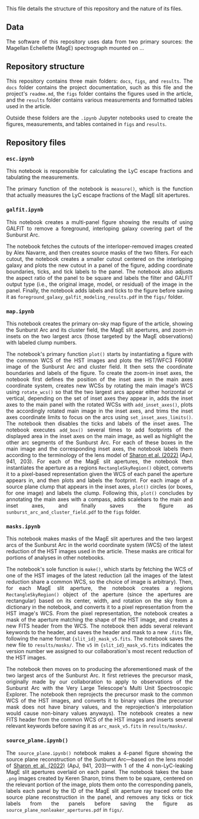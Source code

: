 <div align="justify">

This file details the structure of this repository and the nature of its files.

## Data

The software of this repository uses data from two primary sources: the Magellan Echellette (MagE) spectrograph mounted on ... 

## Repository structure

This repository contains three main folders: `docs`, `figs`, and `results`. The `docs` folder contains the project documentation, such as this file and the project's `readme.md`, the `figs` folder contains the figures used in the article, and the `results` folder contains various measurements and formatted tables used in the article.

Outside these folders are the `.ipynb` Jupyter notebooks used to create the figures, measurements, and tables contained in `figs` and `results`.

## Repository files

### `esc.ipynb`

This notebook is responsible for calculating the LyC escape fractions and tabulating the measurements.

The primary function of the notebook is `measure()`, which is the function that actually measures the LyC escape fractions of the MagE slit apertures.

### `galfit.ipynb`

This notebook creates a multi-panel figure showing the results of using GALFIT to remove a foreground, interloping galaxy covering part of the Sunburst Arc.

The notebook fetches the cutouts of the interloper-removed images created by Alex Navarre, and then creates source masks of the two filters. For each cutout, the notebook creates a smaller cutout centered on the interloping galaxy and plots the new cutout in a panel of the figure, adding coordinate boundaries, ticks, and tick labels to the panel. The notebook also adjusts the aspect ratio of the panel to be square and labels the filter and GALFIT output type (i.e., the original image, model, or residual) of the image in the panel. Finally, the notebook adds labels and ticks to the figure before saving it as `foreground_galaxy_galfit_modeling_results.pdf` in the `figs/` folder.

### `map.ipynb`

This notebook creates the primary on-sky map figure of the article, showing the Sunburst Arc and its cluster field, the MagE slit apertures, and zoom-in insets on the two largest arcs (those targeted by the MagE observations) with labeled clump numbers.

The notebook's primary function `plot()` starts by instantiating a figure with the common WCS of the HST images and plots the HST/WFC3 F606W image of the Sunburst Arc and cluster field. It then sets the coordinate boundaries and labels of the figure. To create the zoom-in inset axes, the notebook first defines the position of the inset axes in the main axes coordinate system, creates new WCSs by rotating the main image's WCS using `rotate_wcs()` so that the two largest arcs appear either horizontal or vertical, depending on the set of inset axes they appear in, adds the inset axes to the main panel with the rotated WCSs with `add_inset_axes()`, plots the accordingly rotated main image in the inset axes, and trims the inset axes coordinate limits to focus on the arcs using `set_inset_axes_limits()`. The notebook then disables the ticks and labels of the inset axes. The notebook executes `add_box()` several times to add footprints of the displayed area in the inset axes on the main image, as well as highlight the other arc segments of the Sunburst Arc. For each of these boxes in the main image and the corresponding inset axes, the notebook labels them according to the terminology of the lens model of [Sharon et al. (2022)](https://doi.org/10.3847/1538-4357/ac927a) (ApJ, 941, 203). For each of the MagE slit apertures, the notebook then instantiates the aperture as a regions `RectangleSkyRegion()` object, converts it to a pixel-based representation given the WCS of each panel the aperture appears in, and then plots and labels the footprint. For each image of a source plane clump that appears in the inset axes, `plot()` circles (or boxes, for one image) and labels the clump. Following this, `plot()` concludes by annotating the main axes with a compass, adds scalebars to the main and inset axes, and finally saves the figure as `sunburst_arc_and_cluster_field.pdf` to the `figs` folder.

### `masks.ipynb`

This notebook makes masks of the MagE slit apertures and the two largest arcs of the Sunburst Arc in the world coordinate system (WCS) of the latest reduction of the HST images used in the article. These masks are critical for portions of analyses in other notebooks.

The notebook's sole function is `make()`, which starts by fetching the WCS of one of the HST images of the latest reduction (all the images of the latest reduction share a common WCS, so the choice of image is arbitrary). Then, for each MagE slit aperture, the notebook creates a regions `RectangleSkyRegion()` object of the aperture (since the apertures are rectangular) based on its center, width, and rotation on the sky from a dictionary in the notebook, and converts it to a pixel representation from the HST image's WCS. From the pixel representation, the notebook creates a mask of the aperture matching the shape of the HST image, and creates a new FITS header from the WCS. The notebook then adds several relevant keywords to the header, and saves the header and mask to a new `.fits` file, following the name format `{slit_id}_mask_v5.fits`. The notebook saves the new file to `results/masks/`. The `v5` in `{slit_id}_mask_v5.fits` indicates the version number we assigned to our collaboration's most recent reduction of the HST images.

The notebook then moves on to producing the aforementioned mask of the two largest arcs of the Sunburst Arc. It first retrieves the precursor mask, originally made by our collaboration to apply to observations of the Sunburst Arc with the Very Large Telescope's Multi Unit Spectroscopic Explorer. The notebook then reprojects the precursor mask to the common WCS of the HST images, and converts it to binary values (the precursor mask does not have binary values, and the reprojection's interpolation would cause non-binary values anyways). The notebook creates a new FITS header from the common WCS of the HST images and inserts several relevant keywords before saving it as `arc_mask_v5.fits` in `results/masks/`.

### `source_plane.ipynb()`

The `source_plane.ipynb()` notebook makes a 4-panel figure showing the source plane reconstruction of the Sunburst Arc&mdash;based on the lens model of [Sharon et al. (2022)](https://doi.org/10.3847/1538-4357/ac927a) (ApJ, 941, 203)&mdash;with 1 of the 4 non-LyC-leaking MagE slit apertures overlaid on each panel. The notebook takes the base `.png` images created by Keren Sharon, trims them to be square, centered on the relevant portion of the image, plots them onto the corresponding panels, labels each panel by the ID of the MagE slit aperture ray traced onto the source plane reconstruction in the panel, and removes any ticks or tick labels from the panels before saving the figure as `source_plane_nonleaker_apertures.pdf` in `figs/`.

</div>